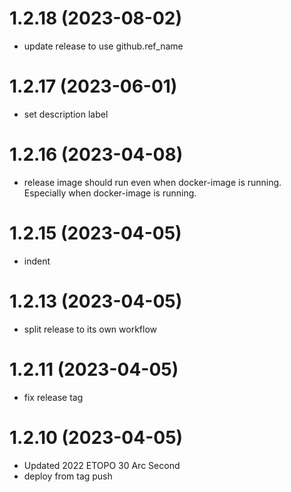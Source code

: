 # 1.2.18 (2023-08-02)

* update release to use github.ref_name

# 1.2.17 (2023-06-01)

* set description label

# 1.2.16 (2023-04-08)

* release image should run even when docker-image is running.  Especially when docker-image is running.

# 1.2.15 (2023-04-05)

* indent

# 1.2.13 (2023-04-05)

* split release to its own workflow

# 1.2.11 (2023-04-05)

* fix release tag

# 1.2.10 (2023-04-05)

* Updated 2022 ETOPO 30 Arc Second
* deploy from tag push
